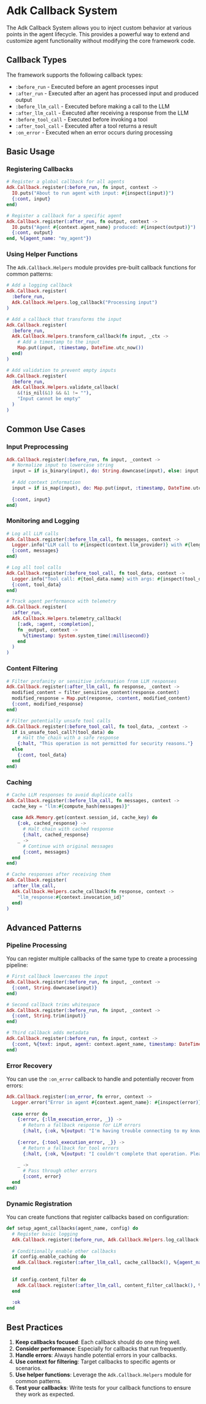 # Adk Callback System

The Adk Callback System allows you to inject custom behavior at various points in the agent lifecycle. This provides a powerful way to extend and customize agent functionality without modifying the core framework code.

## Callback Types

The framework supports the following callback types:

- `:before_run` - Executed before an agent processes input
- `:after_run` - Executed after an agent has processed input and produced output
- `:before_llm_call` - Executed before making a call to the LLM
- `:after_llm_call` - Executed after receiving a response from the LLM
- `:before_tool_call` - Executed before invoking a tool
- `:after_tool_call` - Executed after a tool returns a result
- `:on_error` - Executed when an error occurs during processing

## Basic Usage

### Registering Callbacks

```elixir
# Register a global callback for all agents
Adk.Callback.register(:before_run, fn input, context ->
  IO.puts("About to run agent with input: #{inspect(input)}")
  {:cont, input}
end)

# Register a callback for a specific agent
Adk.Callback.register(:after_run, fn output, context ->
  IO.puts("Agent #{context.agent_name} produced: #{inspect(output)}")
  {:cont, output}
end, %{agent_name: "my_agent"})
```

### Using Helper Functions

The `Adk.Callback.Helpers` module provides pre-built callback functions for common patterns:

```elixir
# Add a logging callback
Adk.Callback.register(
  :before_run, 
  Adk.Callback.Helpers.log_callback("Processing input")
)

# Add a callback that transforms the input
Adk.Callback.register(
  :before_run, 
  Adk.Callback.Helpers.transform_callback(fn input, _ctx -> 
    # Add a timestamp to the input
    Map.put(input, :timestamp, DateTime.utc_now())
  end)
)

# Add validation to prevent empty inputs
Adk.Callback.register(
  :before_run, 
  Adk.Callback.Helpers.validate_callback(
    &(!is_nil(&1) && &1 != ""), 
    "Input cannot be empty"
  )
)
```

## Common Use Cases

### Input Preprocessing

```elixir
Adk.Callback.register(:before_run, fn input, _context ->
  # Normalize input to lowercase string
  input = if is_binary(input), do: String.downcase(input), else: input
  
  # Add context information
  input = if is_map(input), do: Map.put(input, :timestamp, DateTime.utc_now()), else: input
  
  {:cont, input}
end)
```

### Monitoring and Logging

```elixir
# Log all LLM calls
Adk.Callback.register(:before_llm_call, fn messages, context ->
  Logger.info("LLM call to #{inspect(context.llm_provider)} with #{length(messages)} messages")
  {:cont, messages}
end)

# Log all tool calls
Adk.Callback.register(:before_tool_call, fn tool_data, context ->
  Logger.info("Tool call: #{tool_data.name} with args: #{inspect(tool_data.args)}")
  {:cont, tool_data}
end)

# Track agent performance with telemetry
Adk.Callback.register(
  :after_run, 
  Adk.Callback.Helpers.telemetry_callback(
    [:adk, :agent, :completion], 
    fn _output, context -> 
      %{timestamp: System.system_time(:millisecond)} 
    end
  )
)
```

### Content Filtering

```elixir
# Filter profanity or sensitive information from LLM responses
Adk.Callback.register(:after_llm_call, fn response, _context ->
  modified_content = filter_sensitive_content(response.content)
  modified_response = Map.put(response, :content, modified_content)
  {:cont, modified_response}
end)

# Filter potentially unsafe tool calls
Adk.Callback.register(:before_tool_call, fn tool_data, _context ->
  if is_unsafe_tool_call?(tool_data) do
    # Halt the chain with a safe response
    {:halt, "This operation is not permitted for security reasons."}
  else
    {:cont, tool_data}
  end
end)
```

### Caching

```elixir
# Cache LLM responses to avoid duplicate calls
Adk.Callback.register(:before_llm_call, fn messages, context ->
  cache_key = "llm:#{compute_hash(messages)}"
  
  case Adk.Memory.get(context.session_id, cache_key) do
    {:ok, cached_response} ->
      # Halt chain with cached response
      {:halt, cached_response}
    _ ->
      # Continue with original messages
      {:cont, messages}
  end
end)

# Cache responses after receiving them
Adk.Callback.register(
  :after_llm_call, 
  Adk.Callback.Helpers.cache_callback(fn response, context -> 
    "llm_response:#{context.invocation_id}"
  end)
)
```

## Advanced Patterns

### Pipeline Processing

You can register multiple callbacks of the same type to create a processing pipeline:

```elixir
# First callback lowercases the input
Adk.Callback.register(:before_run, fn input, _context ->
  {:cont, String.downcase(input)}
end)

# Second callback trims whitespace
Adk.Callback.register(:before_run, fn input, _context ->
  {:cont, String.trim(input)}
end)

# Third callback adds metadata
Adk.Callback.register(:before_run, fn input, context ->
  {:cont, %{text: input, agent: context.agent_name, timestamp: DateTime.utc_now()}}
end)
```

### Error Recovery

You can use the `:on_error` callback to handle and potentially recover from errors:

```elixir
Adk.Callback.register(:on_error, fn error, context ->
  Logger.error("Error in agent #{context.agent_name}: #{inspect(error)}")
  
  case error do
    {:error, {:llm_execution_error, _}} ->
      # Return a fallback response for LLM errors
      {:halt, {:ok, %{output: "I'm having trouble connecting to my knowledge service. Please try again later."}}}
      
    {:error, {:tool_execution_error, _}} ->
      # Return a fallback for tool errors
      {:halt, {:ok, %{output: "I couldn't complete that operation. Please try a different approach."}}}
      
    _ ->
      # Pass through other errors
      {:cont, error}
  end
end)
```

### Dynamic Registration

You can create functions that register callbacks based on configuration:

```elixir
def setup_agent_callbacks(agent_name, config) do
  # Register basic logging
  Adk.Callback.register(:before_run, Adk.Callback.Helpers.log_callback("Starting agent"), %{agent_name: agent_name})
  
  # Conditionally enable other callbacks
  if config.enable_caching do
    Adk.Callback.register(:after_llm_call, cache_callback(), %{agent_name: agent_name})
  end
  
  if config.content_filter do
    Adk.Callback.register(:after_llm_call, content_filter_callback(), %{agent_name: agent_name})
  end
  
  :ok
end
```

## Best Practices

1. **Keep callbacks focused**: Each callback should do one thing well.
2. **Consider performance**: Especially for callbacks that run frequently.
3. **Handle errors**: Always handle potential errors in your callbacks.
4. **Use context for filtering**: Target callbacks to specific agents or scenarios.
5. **Use helper functions**: Leverage the `Adk.Callback.Helpers` module for common patterns.
6. **Test your callbacks**: Write tests for your callback functions to ensure they work as expected. 